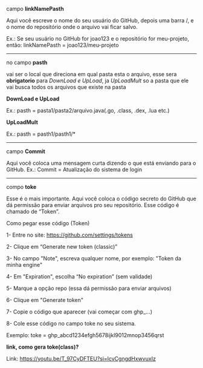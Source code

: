 campo **linkNamePasth**
  
 Aqui você escreve o nome do seu usuário do GitHub, depois uma barra /, e o nome do repositório onde o arquivo vai ficar salvo.

Ex.:
Se seu usuário no GitHub for joao123 e o repositório for meu-projeto, então:
linkNamePasth = joao123/meu-projeto

------------------------------------------------------------------------------------------------

no campo **pasth**
   
   vai ser o local que direciona em qual pasta esta o arquivo, esse sera **obrigatorio** para *DownLoad e UpLoad*, ja *UpLoadMult* so a pasta que ele vai busca todos os arquivos que existe na pasta

  **DownLoad e UpLoad**
  
  Ex.: pasth = pasta1/pasta2/arquivo.java(.go, .class, .dex, .lua etc.)

  **UpLoadMult**
  
  Ex.: pasth = pasth1/pasth1/*

------------------------------------------------------------------------------------------------
  
campo **Commit**

  Aqui você coloca uma mensagem curta dizendo o que está enviando para o GitHub.
 Ex.:
Commit = Atualização do sistema de login

------------------------------------------------------------------------------------------------
  
 compo **toke**

Esse é o mais importante.
Aqui você coloca o código secreto do GitHub que dá permissão para enviar arquivos pro seu repositório. Esse código é chamado de “Token”.

Como pegar esse código (Token)

  1- Entre no site: https://github.com/settings/tokens

  2- Clique em “Generate new token (classic)”

  3- No campo "Note", escreva qualquer nome, por exemplo: "Token da minha engine"

  4- Em "Expiration", escolha “No expiration” (sem validade)

  5- Marque a opção repo (essa dá permissão para enviar arquivos)

  6- Clique em "Generate token"

  7- Copie o código que aparecer (vai começar com ghp_...)

  8- Cole esse código no campo toke no seu sistema.

Exemplo:
toke = ghp_abcd1234efgh5678ijkl9012mnop3456qrst

   **link, como gera toke(class)?**
   
   Link:  https://youtu.be/T_97CyDFTEU?si=lcvCgngdHxwvuxIz
   
   
